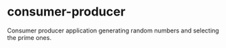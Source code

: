 # consumer-producer
Consumer producer application generating random numbers and selecting the prime ones.
